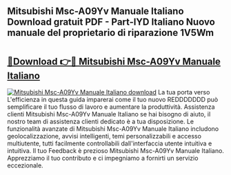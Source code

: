 ## Mitsubishi Msc-A09Yv Manuale Italiano Download gratuit PDF - Part-lYD Italiano Nuovo manuale del proprietario di riparazione 1V5Wm

# <h2><a href="http://dfaczpf.blite.top/?on=Mitsubishi+Msc-A09Yv+Manuale+Italiano">🔗Download 👉🔴 Mitsubishi Msc-A09Yv Manuale Italiano</a></h2>

[![Mitsubishi Msc-A09Yv Manuale Italiano download](https://i.imgur.com/lujVjoI.png)](http://dfaczpf.blite.top/?on=Mitsubishi+Msc-A09Yv+Manuale+Italiano)
La tua porta verso L'efficienza in questa guida imparerai come il tuo nuovo REDDDDDDD può semplificare il tuo flusso di lavoro e aumentare la produttività. Assistenza clienti Mitsubishi Msc-A09Yv Manuale Italiano se hai bisogno di aiuto, il nostro team di assistenza clienti dedicato è a tua disposizione. Le funzionalità avanzate di Mitsubishi Msc-A09Yv Manuale Italiano includono geolocalizzazione, avvisi intelligenti, temi personalizzabili e accesso multiutente, tutti facilmente controllabili dall'interfaccia utente intuitiva e intuitiva. Il tuo Feedback è prezioso Mitsubishi Msc-A09Yv Manuale Italiano. Apprezziamo il tuo contributo e ci impegniamo a fornirti un servizio eccezionale.
